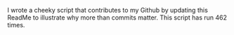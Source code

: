 I wrote a cheeky script that contributes to my Github by updating this ReadMe to illustrate why more than commits matter. This script has run 462 times.